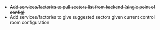 * ~~Add services/factories to pull sectors list from backend (single point of config)~~
* Add services/factories to give suggested sectors given current control room configuration